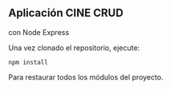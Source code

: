 ## Aplicación CINE CRUD
 con Node Express

Una vez clonado el repositorio, ejecute:

```
npm install
```
Para restaurar todos los módulos del proyecto.